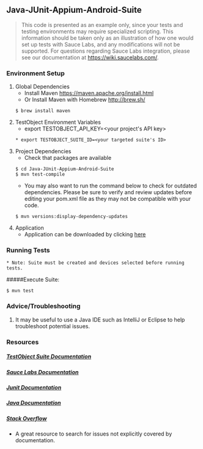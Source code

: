 ## Java-JUnit-Appium-Android-Suite

>This code is presented as an example only, since your tests and testing environments may require specialized scripting. This information should be taken only as an
>illustration of how one would set up tests with Sauce Labs, and any modifications will not be supported. For questions regarding Sauce Labs integration, please see 
>our documentation at https://wiki.saucelabs.com/.

### Environment Setup

1. Global Dependencies
    * Install Maven
    	https://maven.apache.org/install.html
    * Or Install Maven with Homebrew
    	http://brew.sh/
    ```
    $ brew install maven
    ```
2. TestObject Environment Variables
    * export TESTOBJECT_API_KEY=<your project's API key>
    ```
    * export TESTOBJECT_SUITE_ID=<your targeted suite's ID>

3. Project Dependencies
    * Check that packages are available
    ```
    $ cd Java-JUnit-Appium-Android-Suite
    $ mvn test-compile
    ```
    * You may also want to run the command below to check for outdated dependencies. Please be sure to verify and review updates before editing your pom.xml file as they may not be compatible with your code.
    ```
    $ mvn versions:display-dependency-updates
    ```
4. Application
    * Application can be downloaded by clicking [here](http://saucelabs.com/example_files/ContactManager.apk)
    
### Running Tests
	* Note: Suite must be created and devices selected before running tests.

#####Execute Suite:
```
$ mvn test
```

### Advice/Troubleshooting
1. It may be useful to use a Java IDE such as IntelliJ or Eclipse to help troubleshoot potential issues. 

### Resources
##### [TestObject Suite Documentation](https://help.testobject.com/docs/tools/appium/setups/suite-setup/junit/)

##### [Sauce Labs Documentation](https://wiki.saucelabs.com/)

##### [Junit Documentation](http://junit.org/javadoc/latest/index.html)

##### [Java Documentation](https://docs.oracle.com/javase/7/docs/api/)

##### [Stack Overflow](http://stackoverflow.com/)
* A great resource to search for issues not explicitly covered by documentation.








